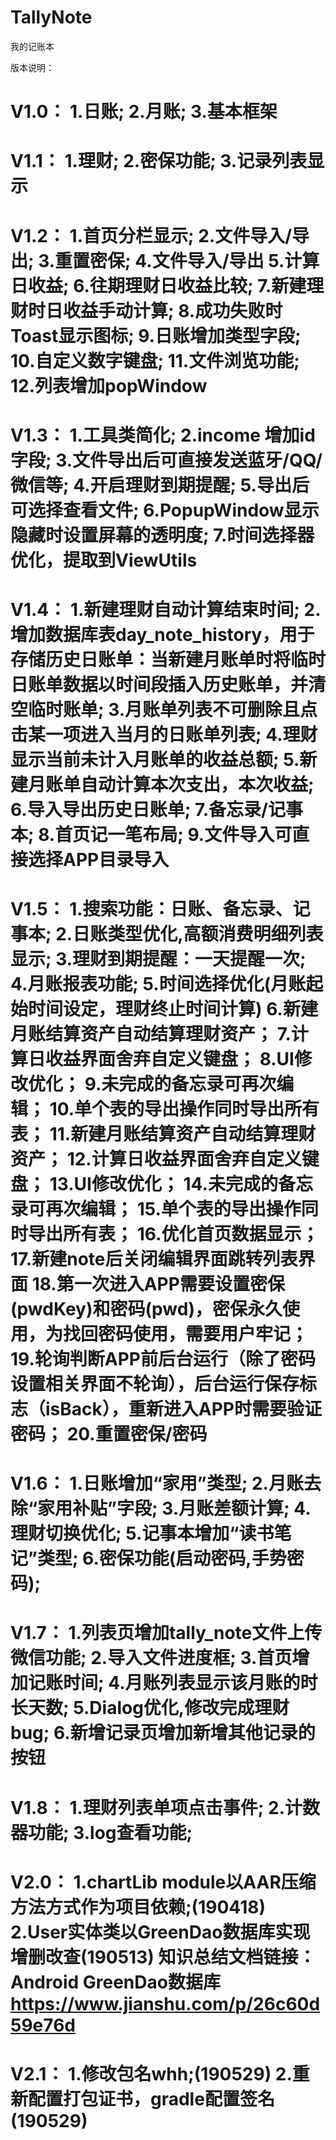 # TallyNote
我的记账本

版本说明：

V1.0：
    1.日账;
    2.月账;
    3.基本框架
====================================================================================================

V1.1：
    1.理财;
    2.密保功能;
    3.记录列表显示
====================================================================================================

V1.2：
    1.首页分栏显示;
    2.文件导入/导出;
    3.重置密保;
    4.文件导入/导出
    5.计算日收益;
    6.往期理财日收益比较;
    7.新建理财时日收益手动计算;
    8.成功失败时Toast显示图标;
    9.日账增加类型字段;
    10.自定义数字键盘;
    11.文件浏览功能;
    12.列表增加popWindow
====================================================================================================
    
V1.3：
    1.工具类简化;
    2.income 增加id字段;
    3.文件导出后可直接发送蓝牙/QQ/微信等;
    4.开启理财到期提醒;
    5.导出后可选择查看文件;
    6.PopupWindow显示隐藏时设置屏幕的透明度;
    7.时间选择器优化，提取到ViewUtils
====================================================================================================

V1.4：
   1.新建理财自动计算结束时间;
   2.增加数据库表day_note_history，用于存储历史日账单：当新建月账单时将临时日账单数据以时间段插入历史账单，并清空临时账单;
   3.月账单列表不可删除且点击某一项进入当月的日账单列表;
   4.理财显示当前未计入月账单的收益总额;
   5.新建月账单自动计算本次支出，本次收益;
   6.导入导出历史日账单;
   7.备忘录/记事本;
   8.首页记一笔布局;
   9.文件导入可直接选择APP目录导入
====================================================================================================

V1.5：
   1.搜索功能：日账、备忘录、记事本;
   2.日账类型优化,高额消费明细列表显示;
   3.理财到期提醒：一天提醒一次;
   4.月账报表功能;
   5.时间选择优化(月账起始时间设定，理财终止时间计算)
   6.新建月账结算资产自动结算理财资产；
   7.计算日收益界面舍弃自定义键盘；
   8.UI修改优化；
   9.未完成的备忘录可再次编辑；
   10.单个表的导出操作同时导出所有表；
   11.新建月账结算资产自动结算理财资产；
   12.计算日收益界面舍弃自定义键盘；
   13.UI修改优化；
   14.未完成的备忘录可再次编辑；
   15.单个表的导出操作同时导出所有表；
   16.优化首页数据显示；
   17.新建note后关闭编辑界面跳转列表界面
   18.第一次进入APP需要设置密保(pwdKey)和密码(pwd)，密保永久使用，为找回密码使用，需要用户牢记；
   19.轮询判断APP前后台运行（除了密码设置相关界面不轮询），后台运行保存标志（isBack），重新进入APP时需要验证密码；
   20.重置密保/密码
====================================================================================================

V1.6：
   1.日账增加“家用”类型;
   2.月账去除“家用补贴”字段;
   3.月账差额计算;
   4.理财切换优化;
   5.记事本增加“读书笔记”类型;
   6.密保功能(启动密码,手势密码);
====================================================================================================

V1.7：
   1.列表页增加tally_note文件上传微信功能;
   2.导入文件进度框;
   3.首页增加记账时间;
   4.月账列表显示该月账的时长天数;
   5.Dialog优化,修改完成理财bug;
   6.新增记录页增加新增其他记录的按钮
====================================================================================================

V1.8：
   1.理财列表单项点击事件;
   2.计数器功能;
   3.log查看功能;
====================================================================================================

V2.0：
   1.chartLib module以AAR压缩方法方式作为项目依赖;(190418)
   2.User实体类以GreenDao数据库实现增删改查(190513)
     知识总结文档链接：Android GreenDao数据库 https://www.jianshu.com/p/26c60d59e76d
====================================================================================================

V2.1：
   1.修改包名whh;(190529)
   2.重新配置打包证书，gradle配置签名(190529)
====================================================================================================





    




